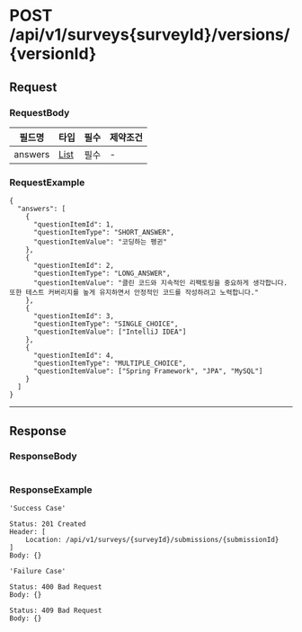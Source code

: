 # POST /api/v1/surveys{surveyId}/versions/{versionId}

## Request

### RequestBody

| 필드명     | 타입                                | 필수 | 제약조건 |
|---------|-----------------------------------|----|------|
| answers | [List](../dto/SurveyAnswerDto.md) | 필수 | -    |

### RequestExample
```text
{
  "answers": [
    {
      "questionItemId": 1,
      "questionItemType": "SHORT_ANSWER",
      "questionItemValue": "코딩하는 펭귄"
    },
    {
      "questionItemId": 2,
      "questionItemType": "LONG_ANSWER", 
      "questionItemValue": "클린 코드와 지속적인 리팩토링을 중요하게 생각합니다. 또한 테스트 커버리지를 높게 유지하면서 안정적인 코드를 작성하려고 노력합니다."
    },
    {
      "questionItemId": 3,
      "questionItemType": "SINGLE_CHOICE",
      "questionItemValue": ["IntelliJ IDEA"]
    },
    {
      "questionItemId": 4,
      "questionItemType": "MULTIPLE_CHOICE",
      "questionItemValue": ["Spring Framework", "JPA", "MySQL"]
    }
  ]
}
```
---

## Response

### ResponseBody

```text

```

### ResponseExample

```text
'Success Case'

Status: 201 Created
Header: [
    Location: /api/v1/surveys/{surveyId}/submissions/{submissionId}
]
Body: {}
```

```text
'Failure Case'

Status: 400 Bad Request
Body: {}

Status: 409 Bad Request
Body: {}
```